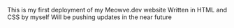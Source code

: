 This is my first deployment of my Meowve.dev website
Written in HTML and CSS by myself
Will be pushing updates in the near future

